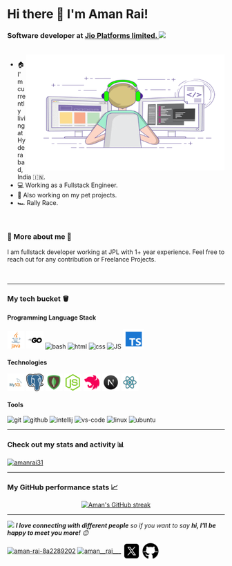 # Hi there 👋 I'm Aman Rai! 

### Software developer at <a href="https://www.jio.com/platforms/about-us/"> Jio Platforms limited. </a> <img src="https://media.giphy.com/media/WUlplcMpOCEmTGBtBW/giphy.gif" width="30"> 
<br>
<a href="https://raw.githubusercontent.com/mikonoid/mikonoid/main/images/gifs/coder3.gif">
  <img src="https://raw.githubusercontent.com/mikonoid/mikonoid/main/images/gifs/coder3.gif" align="right" height="270px" width="460px"> </img >
</a>

- :house: I'm currently living at Hyderabad, India 🇮🇳.
- :computer: Working as a Fullstack Engineer.
- :dart: Also working on my pet projects.
- :racing_car: Rally Race.
<br>

### 🚀 More about me 🔽 
I am fullstack developer working at JPL with 1+ year experience. Feel free to reach out for any contribution or Freelance Projects. 
</br></br></br>

____
### My tech bucket 🪣
#### Programming Language Stack
<p>
<img src="https://raw.githubusercontent.com/github/explore/80688e429a7d4ef2fca1e82350fe8e3517d3494d/topics/java/java.png" alt="java" title="java8" width="40" height="40"/>  
<img src="https://raw.githubusercontent.com/github/explore/80688e429a7d4ef2fca1e82350fe8e3517d3494d/topics/go/go.png" alt="go" title="go" width="40" height="40"/> 
<img src="https://www.vectorlogo.zone/logos/gnu_bash/gnu_bash-icon.svg" alt="bash" title="bash" title="bash" width="40" height="40"/>
<img src = 'https://github.com/MarikIshtar007/MarikIshtar007/blob/master/images/html.svg' alt="html" title="html5" width="40" height="40"/> 
<img src = 'https://github.com/MarikIshtar007/MarikIshtar007/blob/master/images/css.svg' alt="css" title="css" width="40" height="40"/> 
<img src = 'https://github.com/MarikIshtar007/MarikIshtar007/blob/master/images/js.svg' alt="JS" title="JS" width="40" height="40"/> 
<img src="https://github.com/amanrai31/amanrai31/blob/main/images/TypeScript.svg" alt="TS" title="TS" width="50" height="45" >
</p>

#### Technologies
<p>
  <img src="https://raw.githubusercontent.com/github/explore/80688e429a7d4ef2fca1e82350fe8e3517d3494d/topics/mysql/mysql.png" alt="mysql" title="mysql" width="40" height="40"/>  
  <img src="https://raw.githubusercontent.com/github/explore/80688e429a7d4ef2fca1e82350fe8e3517d3494d/topics/postgresql/postgresql.png" alt="postgresql" title="postgresql" width="40" height="40"/>
  <img src="https://github.com/amanrai31/amanrai31/blob/main/images/mongoDB.svg" alt="MongoDB" title="MongoDB" width="40" height="40">
 <img src="https://github.com/amanrai31/amanrai31/blob/main/images/nodeJS.svg" alt="nodeJS" title="nodeJS" width="40" height="40">
<img src="https://github.com/amanrai31/amanrai31/blob/main/images/NestJS.svg" alt="NestJS" title="NestJS" width="40" height="40">
  <img src="https://github.com/amanrai31/amanrai31/blob/main/images/Next.svg" alt="NextJS" title="NextJS" width="40" height="40">
  <img src="https://github.com/amanrai31/amanrai31/blob/main/images/React.svg" alt="ReactJS" title="ReactJS" width="40" height="40">
</p>

#### Tools
<p>
  <img src="https://www.vectorlogo.zone/logos/git-scm/git-scm-icon.svg" alt="git" title="git" width="40" height="40"/>  
  <img src="https://www.vectorlogo.zone/logos/github/github-icon.svg" alt="github" title="github" width="40" height="40"/>
  <img src="https://cdn.worldvectorlogo.com/logos/intellij-idea-1.svg" alt="intellij" title="intellij" width="40" height="40"/>
  <img src="https://www.vectorlogo.zone/logos/visualstudio_code/visualstudio_code-icon.svg" alt="vs-code" title="vs-code" width="40" height="40"/>
  <img src="https://brandlogos.net/wp-content/uploads/2020/03/Linux-logo.png" alt="linux" title="linux" width="40" height="40"/> 
  <img src="https://www.vectorlogo.zone/logos/ubuntu/ubuntu-icon.svg" alt="ubuntu" title="ubuntu" width="40" height="40"/>
</p>

____

### Check out my stats and activity 📊
<a href="#amanrai31">
  <img src="https://github-readme-stats.vercel.app/api?username=amanrai31&show_icons=true" alt="amanrai31" />
</a>

____
### My GitHub performance stats 📈
<p align="center">
  <a href="https://github.com/amanrai31">
    <img src="https://github-readme-streak-stats.herokuapp.com/?user=amanrai31&theme=radical&border=7F3FBF&background=0D1117" alt="Aman's GitHub streak"/>
  </a>
</p>

____

<img src="https://media.giphy.com/media/LnQjpWaON8nhr21vNW/giphy.gif" width="60"> <em><b>I love connecting with different people</b> so if you want to say <b>hi, I'll be happy to meet you more!</b> 😊</em>
<p align="left">
<a href="https://linkedin.com/in/aman-rai-8a2289202" target="blank"><img align="center" src="https://raw.githubusercontent.com/rahuldkjain/github-profile-readme-generator/master/src/images/icons/Social/linked-in-alt.svg" alt="aman-rai-8a2289202" height="40" width="40" /></a>
<a href="https://instagram.com/aman__rai___" target="blank"><img align="center" src="https://raw.githubusercontent.com/rahuldkjain/github-profile-readme-generator/master/src/images/icons/Social/instagram.svg" alt="aman__rai___" height="40" width="40" /></a>
<a href="https://twitter.com/AmanRai31" target="blank"> <img src="https://github.com/amanrai31/amanrai31/blob/main/images/X.svg" height="40" width="40" align="center"></a>
<a href="https://github.com/amanrai31/" target="blank"> <img src="https://github.com/amanrai31/amanrai31/blob/main/images/github.svg" height="40" width="40" align="center"></a>
</p>
